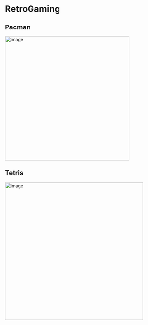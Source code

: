 # RetroGaming
## Pacman
<img width="404" alt="image" src="https://github.com/user-attachments/assets/3a45b966-77b8-4d35-95ca-91f51fa62317" />

## Tetris
<img width="448" alt="image" src="https://github.com/user-attachments/assets/c57296ff-af2d-4877-8400-d4cb62ad82e5" />


